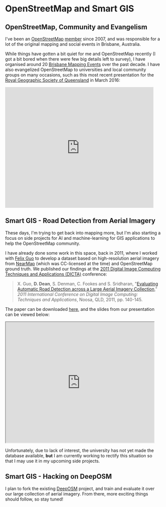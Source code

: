 # OpenStreetMap and Smart GIS

## OpenStreetMap, Community and Evangelism

I've been an [OpenStreetMap][osm] [member][osmprofile] since 2007, and
was responsible for a lot of the original mapping and social events in
Brisbane, Australia.

While things have gotten a bit quiet for me and OpenStreetMap recently
(I got a bit bored when there were few big details left to survey), I
have organised around 20 [Brisbane Mapping Events][events] over the
past decade. I have also evangelized OpenStreetMap to universities and
local community groups on many occasions, such as this most recent
presentation for the [Royal Geographic Society of Queensland][rgsq] in
March 2016:

<iframe src="https://docs.google.com/presentation/d/1pZRXZ0eYwk_KaiHcfIFiGIXbK2-CYeVpIRna1dphOwM/embed?start=false&loop=false&delayms=3000" frameborder="0" width="480" height="389" allowfullscreen="true" mozallowfullscreen="true" webkitallowfullscreen="true"></iframe>

## Smart GIS - Road Detection from Aerial Imagery

These days, I'm trying to get back into mapping more, but I'm also
starting a focus on side projects for AI and machine-learning for GIS
applications to help the OpenStreetMap community.

I have already done some work in this space, back in 2011, where I
worked with [Felix Guo][felix] to develop a dataset based on high-resolution
aerial imagery from [NearMap][nearmap] (which was CC-licensed at the time) and
OpenStreetMap ground truth. We published our findings at the [2011
Digital Image Computing Techniques and Applications (DICTA)][dicta2011] conference:

> X. Guo, **D. Dean**, S. Denman, C. Fookes and S. Sridharan,
> "[Evaluating Automatic Road Detection across a Large Aerial Imagery
> Collection][roaddetectpaper]," *2011 International Conference on Digital Image Computing:
> Techniques and Applications*, Noosa, QLD, 2011, pp. 140-145.

The paper can be downloaded [here][roaddetectpaper], and the slides from our
presentation can be viewed below:

<iframe src="https://drive.google.com/file/d/0Bw0XkNIYFiNbTkdZSV9MNEtLaWc/preview" width="480" height="389"></iframe>

Unfortunately, due to lack of interest, the university has not yet
made the database available, **but** I am currently working to rectify
this situation so that I may use it in my upcoming side projects.

## Smart GIS - Hacking on DeepOSM

I plan to fork the existing [DeepOSM][deeposm] project, and train and
evaluate it over our large collection of aerial imagery. From there,
more exciting things should follow, so stay tuned!

[deeposm]: https://github.com/trailbehind/DeepOSM
[dicta2011]: http://dicta2011.aprs.org.au/
[events]: http://wiki.openstreetmap.org/wiki/Brisbane/Events
[felix]: https://au.linkedin.com/in/felix-guo-9a684157
[nearmap]: http://www.nearmap.com.au/
[osm]: https://openstreetmap.org
[osmprofile]: https://www.openstreetmap.org/user/David%20Dean
[rgsq]: http://www.rgsq.org.au/
[roaddetectpaper]: http://eprints.qut.edu.au/47715/1/DICTA2011.pdf


